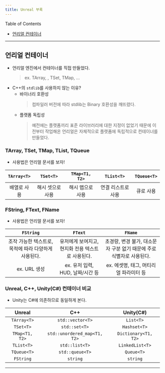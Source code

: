 ```yaml
---
title: Unreal 부록
---
```


Table of Contents

- [언리얼 컨테이너](#언리얼-컨테이너)

---

## 언리얼 컨테이너

- 언리얼 엔진에서 컨테이너를 직접 만들었다.
  > ex. TArray, , TSet, TMap, ...
- C++의 `stdlib`를 사용하지 않는 이유?
  - 바이너리 호환성
    > 컴파일러 버전에 따라 stdlib는 Binary 호환성을 깨뜨렸다.
  - 플랫폼 독립성
    > 예전에는 플랫폼끼리 표준 라이브러리에 대한 지정이 없었기 때문에 이전부터 작업해온 언리얼은 자체적으로 플랫폼에 독립적으로 컨테이너를 만들었다.

### TArray, TSet, TMap, TList, TQueue

- 사용법은 언리얼 문서를 보자!

| `TArray<T>` |    `TSet<T>`     |  `TMap<T1, T2>`  |     `TList<T>`     | `TQueue<T>` |
| :---------: | :--------------: | :--------------: | :----------------: | :---------: |
| 배열로 사용 | 해시 셋으로 사용 | 해시 맵으로 사용 | 연결 리스트로 사용 |  큐로 사용  |

### FString, FText, FName

- 사용법은 언리얼 문서를 보자!

|                      `FString`                       |                      `FText`                      |                               `FName`                                |
| :--------------------------------------------------: | :-----------------------------------------------: | :------------------------------------------------------------------: |
| 조작 가능한 텍스트로, 목적에 따라 다양하게 사용된다. | 유저에게 보여지고, 현지화 전용 텍스트로 사용된다. | 초경량, 변경 불가, 대소문자 구분 없기 때문에 주로 식별자로 사용된다. |
|                     ex. URL 생성                     |         ex. 유저 입력, HUD, 날짜/시간 등          |                ex. 에셋명, 태그, 머티리얼 파라미터 등                |

### Unreal, C++, Unity(C#) 컨테이너 비교

- Unity는 C#에 의존하므로 동일하게 본다.

|     Unreal     |             C++              |      Unity(C#)       |
| :------------: | :--------------------------: | :------------------: |
|  `TArray<T>`   |       `std::vector<T>`       |      `List<T>`       |
|   `TSet<T>`    |        `std::set<T>`         |     `Hashset<T>`     |
| `TMap<T1, T2>` | `std::unordered_map<T1, T2>` | `Dictionary<T1, T2>` |
|   `TList<T>`   |        `std::list<T>`        |   `LinkedList<T>`    |
|  `TQueue<T>`   |       `std::queue<T>`        |      `Queue<T>`      |
|   `FString`    |           `string`           |       `string`       |

---

